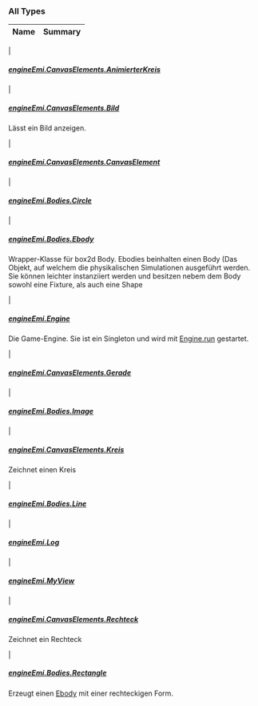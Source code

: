 

### All Types

| Name | Summary |
|---|---|
|

##### [engineEmi.CanvasElements.AnimierterKreis](../engine-emi.-canvas-elements/-animierter-kreis/index.md)


|

##### [engineEmi.CanvasElements.Bild](../engine-emi.-canvas-elements/-bild/index.md)

Lässt ein Bild anzeigen.


|

##### [engineEmi.CanvasElements.CanvasElement](../engine-emi.-canvas-elements/-canvas-element/index.md)


|

##### [engineEmi.Bodies.Circle](../engine-emi.-bodies/-circle/index.md)


|

##### [engineEmi.Bodies.Ebody](../engine-emi.-bodies/-ebody/index.md)

Wrapper-Klasse für box2d Body. Ebodies beinhalten einen Body (Das Objekt, auf welchem die physikalischen Simulationen ausgeführt werden. Sie können leichter instanziiert werden und besitzen nebem dem Body sowohl eine Fixture, als auch eine Shape


|

##### [engineEmi.Engine](../engine-emi/-engine/index.md)

Die Game-Engine. Sie ist ein Singleton und wird mit [Engine.run](../engine-emi/-engine/run.md) gestartet.


|

##### [engineEmi.CanvasElements.Gerade](../engine-emi.-canvas-elements/-gerade/index.md)


|

##### [engineEmi.Bodies.Image](../engine-emi.-bodies/-image/index.md)


|

##### [engineEmi.CanvasElements.Kreis](../engine-emi.-canvas-elements/-kreis/index.md)

Zeichnet einen Kreis


|

##### [engineEmi.Bodies.Line](../engine-emi.-bodies/-line/index.md)


|

##### [engineEmi.Log](../engine-emi/-log/index.md)


|

##### [engineEmi.MyView](../engine-emi/-my-view/index.md)


|

##### [engineEmi.CanvasElements.Rechteck](../engine-emi.-canvas-elements/-rechteck/index.md)

Zeichnet ein Rechteck


|

##### [engineEmi.Bodies.Rectangle](../engine-emi.-bodies/-rectangle/index.md)

Erzeugt einen [Ebody](../engine-emi.-bodies/-ebody/index.md) mit einer rechteckigen Form.


